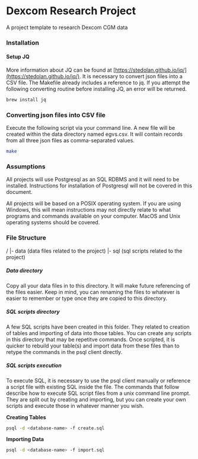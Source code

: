 # Dexcom Research Project

A project template to research Dexcom CGM data


### Installation

#### Setup JQ

More information about JQ can be found at
[https://stedolan.github.io/jq/](https://stedolan.github.io/jq/). It is
necessary to convert json files into a CSV file. The Makefile already
includes a reference to jq. If you attempt the following converting routine
before installing JQ, an error will be returned.

```sh
brew install jq
```

### Converting json files into CSV file

Execute the following script via your command line. A new file will be created
within the data directory named egvs.csv. It will contain records from all
three json files as comma-separated values.

```sh
make
```

### Assumptions

All projects will use Postgresql as an SQL RDBMS and it will need to be
installed. Instructions for installation of Postgresql will not be covered in
this document.

All projects will be based on a POSIX operating system. If you are using
Windows, this will mean instructions may not directly relate to what programs
and commands available on your computer. MacOS and Unix operating systems
should be covered.


### File Structure

/
|- data (data files related to the project)
|- sql (sql scripts related to the project)


##### Data directory

Copy all your data files in to this directory. It will make future referencing
of the files easier. Keep in mind, you can renaming the files to whatever is
easier to remember or type once they are copied to this directory.


##### SQL scripts directory

A few SQL scripts have been created in this folder. They related to creation
of tables and importing of data into those tables. You can create any scripts
in this directory that may be repetitve commands. Once scripted, it is quicker
to rebuild your table(s) and import data from these files than to retype the
commands in the psql client directly.


##### SQL scripts execution

To execute SQL, it is necessary to use the psql client manually or reference a
script file with existing SQL inside the file. The commands that follow
describe how to execute SQL script files from a unix command line prompt. They
are split out by creating and importing, but you can create your own scripts
and execute those in whatever manner you wish.


**Creating Tables**
```sh
psql -d <database-name> -f create.sql
```

**Importing Data**
```sh
psql -d <database-name> -f import.sql
```
